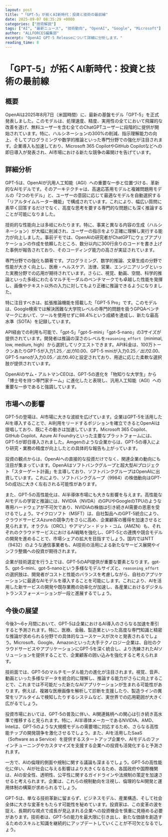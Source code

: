```yaml
---
layout: post
title: "「GPT-5」が拓くAI新時代：投資と技術の最前線"
date: 2025-09-07 08:35:29 +0000
categories: ["技術解説"]
tags: ["AI", "最新ニュース", "技術動向", "OpenAI", "Google", "Microsoft"]
author: "ALLFORCES編集部"
excerpt: "OpenAI GPT-5 Releaseについて詳細に分析します。"
reading_time: 8
---
```


# 「GPT-5」が拓くAI新時代：投資と技術の最前線

## 概要
OpenAIは2025年8月7日（米国時間）に、最新の基盤モデル「GPT-5」を正式発表しました。このモデルは、処理速度、精度、実用性の全てにおいて飛躍的な改善を遂げ、無料ユーザーを含む全てのChatGPTユーザーに段階的に提供が開始されています。特に、ハルシネーションの300%の削減、指示理解能力の向上、そしてプログラミングや数学的推論といった専門分野での強化が注目されます。企業導入も加速しており、Microsoft 365 CopilotやGitHub Copilotなどへの即日導入が発表され、AI市場における新たな競争の幕開けを告げています。

## 詳細分析
GPT-5は、OpenAIが汎用人工知能（AGI）への重要な一歩と位置づける、革新的なAIモデルです。そのアーキテクチャは、高速応答用モデルと複雑問題用モデルの「2つのモデル」と、ユーザーの意図に応じて最適なモデルを自動選択する「リアルタイムルーター機能」で構成されています。これにより、幅広い質問に素早く回答するだけでなく、高度な思考を要する専門的な問題にも深く推論することが可能になりました。

技術的な性能向上は多岐にわたります。特に、事実と異なる内容の生成（ハルシネーション）が大幅に削減され、ユーザーの指示をより正確に理解し実行する能力が向上しました。事前デモでは、OpenAIの研究者がChatGPTにウェブアプリケーションの作成を依頼したところ、数分以内に300行余りのコードを書き上げた事例が報告されており、そのコーディング能力の高さが実証されています。

専門分野での強化も顕著です。プログラミング、数学的推論、文章生成の分野で性能が大きく向上し、医療・ヘルスケア、法律、営業、エンジニアリングといった実務分野での応用が期待されています。さらに、視覚、動画、空間、科学的推論といった多岐にわたるマルチモーダルのベンチマークでも卓越した性能を発揮し、画像やテキスト以外の入力に対してもより正確に推論できるようになりました。

特に注目すべきは、拡張推論機能を搭載した「GPT-5 Pro」です。このモデルは、Google検索では解決困難な大学院レベルの専門的問題を扱うGPQAベンチマークにおいて、ツールを使用せずに88.4%という成績を達成し、新たな最高水準（SOTA）を記録しています。

API経由での利用も可能で、「gpt-5」「gpt-5-mini」「gpt-5-nano」の3サイズが提供されています。開発者は推論の深さのレベルを`reasoning_effort`（minimal, low, medium, high）から選択してリクエストできます。API料金は、100万トークンあたりGPT-5が入力$1.25／出力$10.00、GPT-5 miniが入力$0.25／出力$2.00、GPT-5 nanoが入力$0.05／出力$0.40と設定されており、用途に応じた柔軟な選択肢が提供されています。

OpenAIのサム・アルトマンCEOは、GPT-5の進化を「物知りな大学生」から「博士号を持つ専門家チーム」に進化したと表現し、汎用人工知能（AGI）への重要な一歩であると強調しています。

## 市場への影響
GPT-5の登場は、AI市場に大きな波紋を広げています。企業はGPT-5を活用したAIを導入することで、AI利用をリードするポジションを確立できるとOpenAIは提唱しており、既にその動きは加速しています。Microsoft 365 Copilot、GitHub Copilot、Azure AI Foundryといった主要なプラットフォームには、GPT-5が即日導入されました。Amgenのような企業からは、GPT-5の導入により研究・業務の精度が向上したとの具体的な報告も上がっています。

投資の観点からは、OpenAIへの直接的な投資だけでなく、関連企業の動向にも注目が集まっています。OpenAIはソフトバンクグループと超大型AIプロジェクト「スターゲート計画」を主導しており、ソフトバンクグループはOpenAIに出資しています。これにより、ソフトバンクグループ（9984）の株価動向はGPT-5の成功に大きく左右される可能性があります。

また、GPT-5の高性能化は、AI半導体市場にも大きな影響を与えます。高性能なAIモデルの学習と推論には、NVIDIA（NVDA）のGPUやGoogleのTPUのような専用ハードウェアが不可欠であり、NVIDIAの株価は引き続きAI需要の恩恵を受けるでしょう。マイクロソフト（MSFT）は、自社製品へのGPT-5統合により、クラウドサービスAzureの競争力をさらに高め、企業顧客の獲得を加速させると見られます。オラクル（ORCL）やアマゾン・ドット・コム（AMZN）も、それぞれのクラウドサービスにおけるAI戦略を強化し、GPT-5との連携や競合モデルの開発を進めることで、市場シェアの拡大を目指すでしょう。国内ではNTT（9432）のような通信事業者も、AI技術の活用による新たなサービス展開やインフラ整備への投資が期待されます。

企業が技術選定を行う上では、GPT-5のAPI提供が重要な要素となります。gpt-5、gpt-5-mini、gpt-5-nanoという多様なモデルサイズと、`reasoning_effort`の選択肢は、開発者がコストと性能のバランスを考慮しながら、自社のアプリケーションに最適なAIモデルを導入することを可能にします。これにより、AIを活用した新サービスの開発や既存業務の効率化が加速し、各産業におけるデジタルトランスフォーメーションが一段と進展するでしょう。

## 今後の展望
今後3〜6ヶ月間において、GPT-5は企業におけるAI導入のさらなる加速を牽引すると予測されます。特に、医療、金融、製造業といった高度な専門知識と精密な推論が求められる分野での具体的なユースケースが次々と発表されるでしょう。Microsoft、Google、Amazonといった大手テクノロジー企業は、自社のクラウドサービスやアプリケーションにGPT-5を深く統合し、より洗練されたAIソリューションを提供することで、企業顧客の囲い込みを強化すると考えられます。

技術面では、GPT-5のマルチモーダル能力の進化が注目されます。視覚、音声、動画といった多様なデータを統合的に理解し、推論する能力がさらに向上することで、これまでは不可能だった新たなAIアプリケーションが生まれる可能性があります。例えば、複雑な医療画像を解析して診断を支援したり、製造ラインの異常をリアルタイムで検知したりするシステムなど、実世界での応用範囲が大きく広がるでしょう。

投資市場においては、GPT-5の普及に伴い、AI関連銘柄への関心は引き続き高水準で推移すると見られます。特に、AI半導体メーカーであるNVIDIA、AMD、Intelは、GPT-5のような大規模モデルの需要増に対応するため、さらなる高性能チップの開発競争を激化させるでしょう。また、AIを活用したSaaS（Software as a Service）を提供するスタートアップ企業や、AIモデルのファインチューニングやカスタマイズを支援する企業への投資も活発化すると予測されます。

一方で、AIの倫理的側面や規制に関する議論も深まるでしょう。GPT-5の高性能化に伴い、AIが社会に与える影響はより大きくなるため、各国政府や国際機関は、AIの安全性、透明性、公平性に関するガイドラインや法規制の策定を加速させると考えられます。企業は、これらの規制動向を注視し、倫理的なAI開発と運用体制の構築が求められるでしょう。

GPT-5は、単なる技術革新に留まらず、ビジネスモデル、産業構造、そして社会全体に大きな変革をもたらす可能性を秘めています。投資家は、この変革の波を捉え、長期的な視点で成長が見込まれる企業への投資機会を慎重に見極める必要があります。技術者は、GPT-5の能力を最大限に引き出し、新たな価値を創造するためのスキルと知識を継続的にアップデートしていくことが不可欠となるでしょう。

